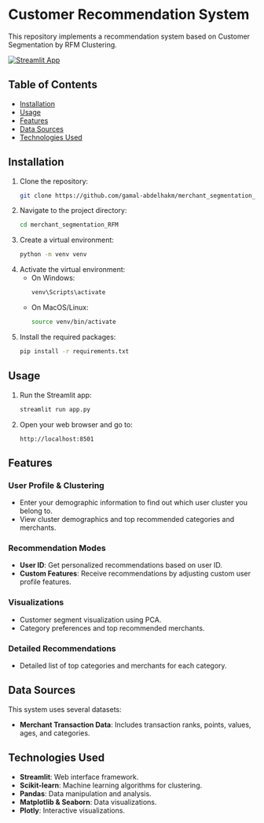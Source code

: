 # Customer Recommendation System

This repository implements a recommendation system based on Customer Segmentation by RFM Clustering.

[![Streamlit App](https://img.shields.io/badge/Streamlit-App-brightgreen)](https://share.streamlit.io/gamal-abdelhakm/merchant_segmentation_RFM/main/app.py)

## Table of Contents
- [Installation](#installation)
- [Usage](#usage)
- [Features](#features)
- [Data Sources](#data-sources)
- [Technologies Used](#technologies-used)

## Installation

1. Clone the repository:
    ```bash
    git clone https://github.com/gamal-abdelhakm/merchant_segmentation_RFM.git
    ```
2. Navigate to the project directory:
    ```bash
    cd merchant_segmentation_RFM
    ```
3. Create a virtual environment:
    ```bash
    python -m venv venv
    ```
4. Activate the virtual environment:
    - On Windows:
        ```bash
        venv\Scripts\activate
        ```
    - On MacOS/Linux:
        ```bash
        source venv/bin/activate
        ```
5. Install the required packages:
    ```bash
    pip install -r requirements.txt
    ```

## Usage

1. Run the Streamlit app:
    ```bash
    streamlit run app.py
    ```

2. Open your web browser and go to:
    ```
    http://localhost:8501
    ```

## Features

### User Profile & Clustering
- Enter your demographic information to find out which user cluster you belong to.
- View cluster demographics and top recommended categories and merchants.

### Recommendation Modes
- **User ID**: Get personalized recommendations based on user ID.
- **Custom Features**: Receive recommendations by adjusting custom user profile features.

### Visualizations
- Customer segment visualization using PCA.
- Category preferences and top recommended merchants.

### Detailed Recommendations
- Detailed list of top categories and merchants for each category.

## Data Sources

This system uses several datasets:
- **Merchant Transaction Data**: Includes transaction ranks, points, values, ages, and categories.

## Technologies Used

- **Streamlit**: Web interface framework.
- **Scikit-learn**: Machine learning algorithms for clustering.
- **Pandas**: Data manipulation and analysis.
- **Matplotlib & Seaborn**: Data visualizations.
- **Plotly**: Interactive visualizations.
